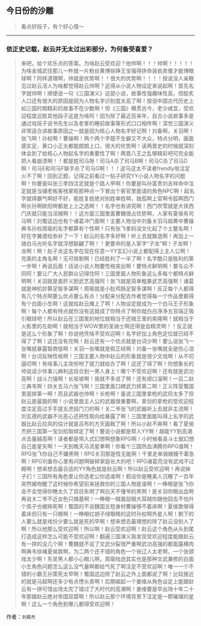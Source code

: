 ## 今日份的沙雕

> 看点好段子，有个好心情～


 
---

### 依正史记载，赵云并无太过出彩部分，为何备受喜爱？

> 来吧，给个欢乐点的答案。为啥赵云受欢迎？他帅啊！！！帅啊！！！！！为啥金城武往那儿一杵就一片粉丝黄博徐峥王宝强得拼命装疯卖傻才能博眼球啊？同样道理啊，帅就是优势啊！！很大的优势啊！！！！按说没人亲眼见过赵云活人为啥都觉得赵云帅啊？这得从小说人物设定来说起啊！首先名字就帅啊！顺便说一句《三国演义》这部小说，故事性强趣味性高，但脍炙人口还有很大的原因是因为人物名字识别度太高了啊！按说中国古代历史上如三国时期精彩的故事不在少数啊！但《三国》横贯古今，老少咸宜，受欢迎程度远胜其他段子这是为啥阿！因为除了最近百来年，自古小说故事多是通过戏班子说书先生以及老爹的睡前故事等形式口口相传啊！深觉三国演义非常适合讲故事原因之一就是因为核心人物名字好记啊！刘备啊，关羽啊！张飞啊！孙权啊！曹操啊！两个两个字既不生僻又不大众，特点分明，画面感实足，黄口小正太都能朗朗上口，很大的优势啊！读两晋史的时候就深刻体会到了给核心人物起名字的重要性了啊！两晋八王之乱够精彩吧可完全能把人看崩溃啊！！都是姓司马呀！司马A杀了司马B啊！司马C杀了司马D啊！司马E和司马F联手杀了司马G啊！！！逆马这太不读者frendly啦注定火不了啊！回到正题，记得之前看过一贴子研究YY小说人物名字的问题啊！你要是叫张三李四注定就是个路人甲啊！你要是叫孙富贵刘吉祥命中注定就是当铺老板客栈掌柜那种点一下冒出个客官里面请的角色NPC啊！起名字就得霸气啊好不好，能姓复姓绝对别姓单姓啊，独孤啊上官啊令狐啊西门啊长孙啊欧阳啊都是上上之选啊！！名字也有讲究啊！西门吹雪就是大侠西门庆就只能当淫贼啊！！这方面三国里面曹魏很占优势啊，人家有夏侯有司马啊！刘蜀这边也有个诸葛冲门面啊！主要人物当中刘备关羽马超黄中曹操典韦孙权周瑜的名字都算有个性啊！只有张飞爹妈没文化起了个土鳖名啊！好在字翼德给弥补了一下！赵云的名字多好啊！听上去就飘逸啊！再加上一骑白马光听名字就浮想联翩了啊！！更要命的是人家字“子龙”啊！子龙啊！龙啊！啊！赵子龙这名字在现在任意一YY玄幻小说上都配得上主人公啊！完美的主角名啊！无可挑剔啊！已经胜利了一半了啊！名字酷只是胜利的第一步啊！再说后面！话说小说人物要性格突出啊！要特点鲜明啊！要与众不同阿！要让广大人民群众记得住阿！三国里面人物形象这么多每个都特点鲜明啊！关羽就是盅肝义胆武艺高强阿！张飞就是简单粗暴武艺高强啊！诸葛就是神机妙算足智多谋啊！周瑜就是小肚鸡肠足智多谋啊！反正每个人都得有几个特点啊要么优点要么有点！分配来分配去作者觉得每一个作品里都得有个白面小生啊！这就给赵云摊上了啊！人物设定就成为一个白马王子形象啊！每个人都有特点就你没有这就成了你特点了啊你就白白净净五官端正吸引眼球吧！所以赵云在三国里的地位就相当于还贼王里的索隆啊！就相当于火影里的左助啊！就相当于WOW里的圣骑士啊还得是血精灵啊！！反正就是这么个形象了啊！你说他凭啥不受欢迎啊！名字好加上角色定位就已经不得了了啊！这还没有完啊！赵云还有一个优点就是台词少啊！要么说张飞一张嘴就暴露智商低啊！关羽一张嘴就是假正经啊！刘备一张嘴就全是伤心泪啊！台词反映性格啊！三国主要人物中赵云的形象就是很少文戏啊！从不叨逼叨啊！有啥事儿主攻吩咐了提刀就给办了啊！这还了得了啊！你想象长的帅说话少伴事儿麻利这综合到一男人身上！哪个不受欢迎啊！还有就是武功高啊！战斗力强啊！长坂坡啊！我就不多说了啊！还有顺口溜啊！一吕二赵三典韦啊！四关五马六张飞啊！三国里面口碑武力排第二啊！正义阵营蜀国里面排第一啊！而且武器也帅啊！长枪啊！虽说三国里拿枪的武将太多了但赵云是最狠的啊！小说里面主人公的武器很重要啊，拿剑的拿枪的受欢迎程度注定高过手手提五虎段门刀的啊！关二爷张飞的武器听上去就非主流啊！刘玄德的武器不光恶心还把性取向给暴露了啊！三国里面能叫得上名字的武器比赵云拉风的估计就是吕布的方天画戟了啊！所以小赵不爽啊！看了夏侯杰把三国第一宝剑拾取绑定了啊！要说小说都是帮人YY啊！越能YY到高潮点击量越高啊！读者都是带入式幻想啊想象RPG啊！小时候看圣斗士就幻想自己是星矢啊！一天到晚天马流星拳啊！你看个三国热血沸腾你RPG谁啊！RPG张飞你自己不嫌黑啊！RPG关羽那是性无能啊！千里走单骑嫂嫂干着急啊！RPG刘备你心里有问题啊破碎家庭长大的吧！RPG诸葛亮没有武戏不过瘾啊！想来想去最合适的YY角色就是赵云啊！所以赵云受欢迎啊！再说妹子们！三国所有角色里让你选老公你选谁啊！假设你是睡美人沉睡了一百年突然被吻醒了这时候你希望前来拯救你的三国人物是谁啊！一睁眼是张飞你会不会觉得你睡太久了双目失明了啊白天不懂爷的黑啊！是关羽你眼出血啊再说关二爷不近女色只搞基啊！一睁眼一贼眉鼠眼大耳贼你跟他回去不怕升个孩子也被摔死啊！蜀国的不说魏国五短身材曹操够不着床啊！夏侯敦够得着床但只有一只眼啊！一睁眼红胡子绿眼睛的这时孙权啊外星人啊！剩下的人要么就是戏份少要么就是死的早啊！想来想去最理想的除了赵云没别人了啊！所以他那么受欢迎啊！所以啊！赵云受欢迎啊！赵云这个角色从头到尾打造成这样怎么可能不受欢迎啊！翻遍三国演义我发现受欢迎程度能跟赵云有一拼的没几个啊！曹魏就不说了文武分裂很严重啊武功高强的都面露横肉啊典韦徐褚夏侯敦啊，为二两个还不错的角色一个张辽人太老啊，一个张颌戏太少啊！东吴男人都小心眼儿啊，周瑜陆逊其实也是那种文武兼修的白面小生角色问题怎么这么没气量啊都给气死了啊注定不受欢迎啊！唯一一个不错的小霸王孙策死太早啊！蜀国这边除了赵云之外上面都说了啊！比较接近的就是马超啊还多少有点愣头青啊！后期崛起一个姜维从角色设定上能跟赵云有一拼可惜出场太完了错过了大时代的高潮啊！姜维要是早出场十年二十年那跟赵云绝对帝国双碧啊！所以赵云那个环境背景下注定是一颗璀璨的星啊！这么一个角色到哪儿都得受欢迎啊！


作者：`刘易杰`